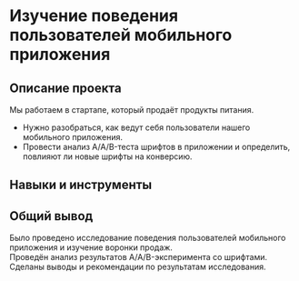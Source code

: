 # Изучение поведения пользователей мобильного приложения
## Описание проекта
Мы работаем в стартапе, который продаёт продукты питания. 
- Нужно разобраться, как ведут себя пользователи нашего мобильного приложения.
- Провести анализ A/A/B-теста шрифтов в приложении и определить, повлияют ли новые шрифты на конверсию.
## Навыки и инструменты

## Общий вывод
Было проведено исследование поведения пользователей мобильного приложения и изучение воронки продаж.  
Проведён анализ результатов A/A/B-эксперимента со шрифтами.  
Сделаны выводы и рекомендации по результатам исследования.  

